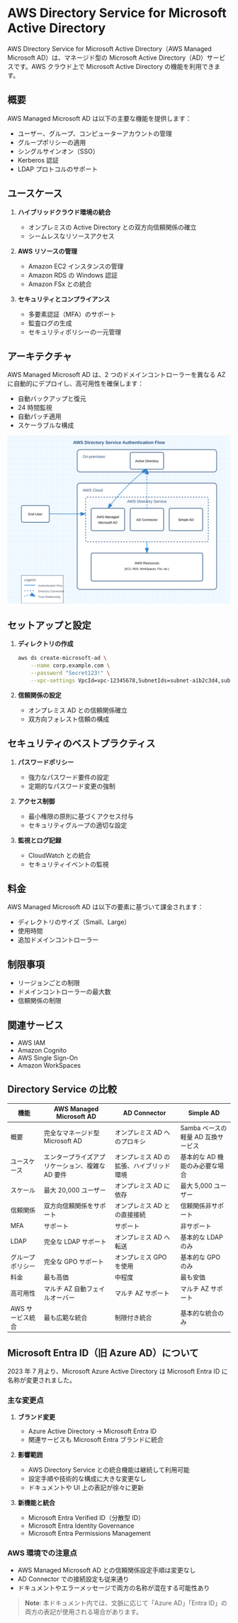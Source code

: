 # AWS Directory Service for Microsoft Active Directory

AWS Directory Service for Microsoft Active Directory（AWS Managed Microsoft AD）は、マネージド型の Microsoft Active Directory（AD）サービスです。AWS クラウド上で Microsoft Active Directory の機能を利用できます。

## 概要

AWS Managed Microsoft AD は以下の主要な機能を提供します：

- ユーザー、グループ、コンピューターアカウントの管理
- グループポリシーの適用
- シングルサインオン（SSO）
- Kerberos 認証
- LDAP プロトコルのサポート

## ユースケース

1. **ハイブリッドクラウド環境の統合**

   - オンプレミスの Active Directory との双方向信頼関係の確立
   - シームレスなリソースアクセス

2. **AWS リソースの管理**

   - Amazon EC2 インスタンスの管理
   - Amazon RDS の Windows 認証
   - Amazon FSx との統合

3. **セキュリティとコンプライアンス**
   - 多要素認証（MFA）のサポート
   - 監査ログの生成
   - セキュリティポリシーの一元管理

## アーキテクチャ

AWS Managed Microsoft AD は、2 つのドメインコントローラーを異なる AZ に自動的にデプロイし、高可用性を確保します：

- 自動バックアップと復元
- 24 時間監視
- 自動パッチ適用
- スケーラブルな構成

![AWS Directory Service Architecture](../../../image/authentication&authorization/directory-service-architecture.svg)

## セットアップと設定

1. **ディレクトリの作成**

   ```bash
   aws ds create-microsoft-ad \
       --name corp.example.com \
       --password "Secret123!" \
       --vpc-settings VpcId=vpc-12345678,SubnetIds=subnet-a1b2c3d4,subnet-e5f6g7h8
   ```

2. **信頼関係の設定**
   - オンプレミス AD との信頼関係確立
   - 双方向フォレスト信頼の構成

## セキュリティのベストプラクティス

1. **パスワードポリシー**

   - 強力なパスワード要件の設定
   - 定期的なパスワード変更の強制

2. **アクセス制御**

   - 最小権限の原則に基づくアクセス付与
   - セキュリティグループの適切な設定

3. **監視とログ記録**
   - CloudWatch との統合
   - セキュリティイベントの監視

## 料金

AWS Managed Microsoft AD は以下の要素に基づいて課金されます：

- ディレクトリのサイズ（Small、Large）
- 使用時間
- 追加ドメインコントローラー

## 制限事項

- リージョンごとの制限
- ドメインコントローラーの最大数
- 信頼関係の制限

## 関連サービス

- AWS IAM
- Amazon Cognito
- AWS Single Sign-On
- Amazon WorkSpaces

## Directory Service の比較

| 機能             | AWS Managed Microsoft AD                         | AD Connector                             | Simple AD                          |
| ---------------- | ------------------------------------------------ | ---------------------------------------- | ---------------------------------- |
| 概要             | 完全なマネージド型 Microsoft AD                  | オンプレミス AD へのプロキシ             | Samba ベースの軽量 AD 互換サービス |
| ユースケース     | エンタープライズアプリケーション、複雑な AD 要件 | オンプレミス AD の拡張、ハイブリッド環境 | 基本的な AD 機能のみ必要な場合     |
| スケール         | 最大 20,000 ユーザー                             | オンプレミス AD に依存                   | 最大 5,000 ユーザー                |
| 信頼関係         | 双方向信頼関係をサポート                         | オンプレミス AD との直接接続             | 信頼関係非サポート                 |
| MFA              | サポート                                         | サポート                                 | 非サポート                         |
| LDAP             | 完全な LDAP サポート                             | オンプレミス AD へ転送                   | 基本的な LDAP のみ                 |
| グループポリシー | 完全な GPO サポート                              | オンプレミス GPO を使用                  | 基本的な GPO のみ                  |
| 料金             | 最も高価                                         | 中程度                                   | 最も安価                           |
| 高可用性         | マルチ AZ 自動フェイルオーバー                   | マルチ AZ サポート                       | マルチ AZ サポート                 |
| AWS サービス統合 | 最も広範な統合                                   | 制限付き統合                             | 基本的な統合のみ                   |

## Microsoft Entra ID（旧 Azure AD）について

2023 年 7 月より、Microsoft Azure Active Directory は Microsoft Entra ID に名称が変更されました。

### 主な変更点

1. **ブランド変更**

   - Azure Active Directory → Microsoft Entra ID
   - 関連サービスも Microsoft Entra ブランドに統合

2. **影響範囲**

   - AWS Directory Service との統合機能は継続して利用可能
   - 設定手順や技術的な構成に大きな変更なし
   - ドキュメントや UI 上の表記が徐々に更新

3. **新機能と統合**
   - Microsoft Entra Verified ID（分散型 ID）
   - Microsoft Entra Identity Governance
   - Microsoft Entra Permissions Management

### AWS 環境での注意点

- AWS Managed Microsoft AD との信頼関係設定手順は変更なし
- AD Connector での接続設定も従来通り
- ドキュメントやエラーメッセージで両方の名称が混在する可能性あり

> **Note**: 本ドキュメント内では、文脈に応じて「Azure AD」「Entra ID」の両方の表記が使用される場合があります。
